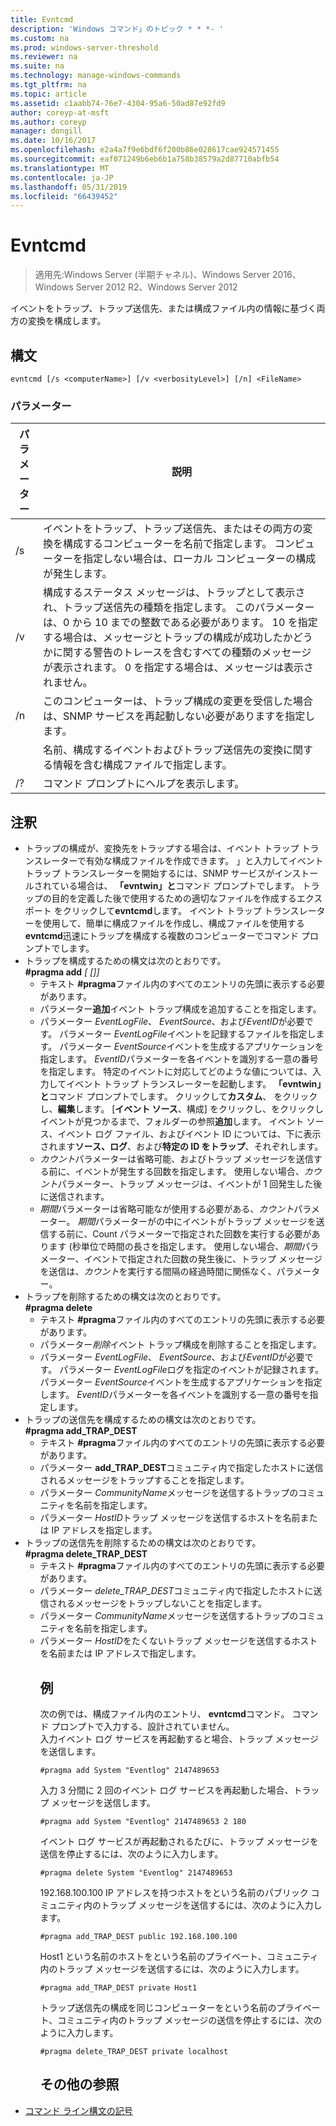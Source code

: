 ```yaml
---
title: Evntcmd
description: 'Windows コマンド」のトピック * * *- '
ms.custom: na
ms.prod: windows-server-threshold
ms.reviewer: na
ms.suite: na
ms.technology: manage-windows-commands
ms.tgt_pltfrm: na
ms.topic: article
ms.assetid: c1aabb74-76e7-4304-95a6-50ad87e92fd9
author: coreyp-at-msft
ms.author: coreyp
manager: dongill
ms.date: 10/16/2017
ms.openlocfilehash: e2a4a7f9e6bdf6f200b86e028617cae924571455
ms.sourcegitcommit: eaf071249b6eb6b1a758b38579a2d87710abfb54
ms.translationtype: MT
ms.contentlocale: ja-JP
ms.lasthandoff: 05/31/2019
ms.locfileid: "66439452"
---
```

# <a name="evntcmd"></a>Evntcmd

>適用先:Windows Server (半期チャネル)、Windows Server 2016、Windows Server 2012 R2、Windows Server 2012

イベントをトラップ、トラップ送信先、または構成ファイル内の情報に基づく両方の変換を構成します。   
## <a name="syntax"></a>構文  
```  
evntcmd [/s <computerName>] [/v <verbosityLevel>] [/n] <FileName>  
```  
### <a name="parameters"></a>パラメーター  

|      パラメーター      |                                                                                                                                                            説明                                                                                                                                                             |
|---------------------|------------------------------------------------------------------------------------------------------------------------------------------------------------------------------------------------------------------------------------------------------------------------------------------------------------------------------------|
|  /s <computerName>  |                                                         イベントをトラップ、トラップ送信先、またはその両方の変換を構成するコンピューターを名前で指定します。 コンピューターを指定しない場合は、ローカル コンピューターの構成が発生します。                                                          |
| /v <verbosityLevel> | 構成するステータス メッセージは、トラップとして表示され、トラップ送信先の種類を指定します。 このパラメーターは、0 から 10 までの整数である必要があります。 10 を指定する場合は、メッセージとトラップの構成が成功したかどうかに関する警告のトレースを含むすべての種類のメッセージが表示されます。 0 を指定する場合は、メッセージは表示されません。 |
|         /n          |                                                                                                           このコンピューターは、トラップ構成の変更を受信した場合は、SNMP サービスを再起動しない必要がありますを指定します。                                                                                                            |
|     <FileName>      |                                                                                     名前、構成するイベントおよびトラップ送信先の変換に関する情報を含む構成ファイルで指定します。                                                                                     |
|         /?          |                                                                                                                                                コマンド プロンプトにヘルプを表示します。                                                                                                                                                |

## <a name="remarks"></a>注釈  
- トラップの構成が、変換先をトラップする場合は、イベント トラップ トランスレーターで有効な構成ファイルを作成できます。 」と入力してイベント トラップ トランスレーターを開始するには、SNMP サービスがインストールされている場合は、 **「evntwin」と**コマンド プロンプトでします。 トラップの目的を定義した後で使用するための適切なファイルを作成するエクスポート をクリックして**evntcmd**します。 イベント トラップ トランスレーターを使用して、簡単に構成ファイルを作成し、構成ファイルを使用する**evntcmd**迅速にトラップを構成する複数のコンピューターでコマンド プロンプトでします。  
- トラップを構成するための構文は次のとおりです。  
  **#pragma add**<em><EventLogFile> <EventSource> <EventID> [<Count> [<Period>]]</em>  
  -   テキスト **#pragma**ファイル内のすべてのエントリの先頭に表示する必要があります。  
  -   パラメーター**追加**イベント トラップ構成を追加することを指定します。  
  -   パラメーター *EventLogFile*、 *EventSource*、および*EventID*が必要です。 パラメーター *EventLogFile*イベントを記録するファイルを指定します。 パラメーター *EventSource*イベントを生成するアプリケーションを指定します。 *EventID*パラメーターを各イベントを識別する一意の番号を指定します。 特定のイベントに対応してどのような値については、入力してイベント トラップ トランスレーターを起動します。 **「evntwin」と**コマンド プロンプトでします。 クリックして**カスタム**、 をクリックし、**編集**します。 [**イベント ソース**、構成] をクリックし、をクリックしイベントが見つかるまで、フォルダーの参照**追加**します。 イベント ソース、イベント ログ ファイル、およびイベント ID については、下に表示されます**ソース、ログ**、および**特定の ID をトラップ**、それぞれします。  
  -   *カウント*パラメーターは省略可能、およびトラップ メッセージを送信する前に、イベントが発生する回数を指定します。 使用しない場合、*カウント*パラメーター、トラップ メッセージは、イベントが 1 回発生した後に送信されます。  
  -   *期間*パラメーターは省略可能なが使用する必要がある、*カウント*パラメーター。 *期間*パラメーターがの中にイベントがトラップ メッセージを送信する前に、Count パラメーターで指定された回数を実行する必要があります (秒単位で時間の長さを指定します。 使用しない場合、*期間*パラメーター、イベントで指定された回数の発生後に、トラップ メッセージを送信は、*カウント*を実行する間隔の経過時間に関係なく、パラメーター。  
- トラップを削除するための構文は次のとおりです。  
  **#pragma delete**<em><EventLogFile> <EventSource> <EventID></em>  
  -   テキスト **#pragma**ファイル内のすべてのエントリの先頭に表示する必要があります。  
  -   パラメーター*削除*イベント トラップ構成を削除することを指定します。  
  -   パラメーター *EventLogFile*、 *EventSource*、および*EventID*が必要です。 パラメーター *EventLogFile*ログを指定のイベントが記録されます。 パラメーター *EventSource*イベントを生成するアプリケーションを指定します。 *EventID*パラメーターを各イベントを識別する一意の番号を指定します。  
- トラップの送信先を構成するための構文は次のとおりです。  
  **#pragma add_TRAP_DEST**<em><CommunityName> <HostID></em>  
  -   テキスト **#pragma**ファイル内のすべてのエントリの先頭に表示する必要があります。  
  -   パラメーター **add_TRAP_DEST**コミュニティ内で指定したホストに送信されるメッセージをトラップすることを指定します。  
  -   パラメーター *CommunityName*メッセージを送信するトラップのコミュニティを名前を指定します。  
  -   パラメーター *HostID*トラップ メッセージを送信するホストを名前または IP アドレスを指定します。  
- トラップの送信先を削除するための構文は次のとおりです。  
  **#pragma delete_TRAP_DEST**<em><CommunityName> <HostID></em>  
  - テキスト **#pragma**ファイル内のすべてのエントリの先頭に表示する必要があります。  
  - パラメーター *delete_TRAP_DEST*コミュニティ内で指定したホストに送信されるメッセージをトラップしないことを指定します。  
  - パラメーター *CommunityName*メッセージを送信するトラップのコミュニティを名前を指定します。  
  - パラメーター *HostID*をたくないトラップ メッセージを送信するホストを名前または IP アドレスで指定します。  
    ## <a name="BKMK_Examples"></a>例  
    次の例では、構成ファイル内のエントリ、 **evntcmd**コマンド。 コマンド プロンプトで入力する、設計されていません。  
    入力イベント ログ サービスを再起動すると場合、トラップ メッセージを送信します。  
    ```  
    #pragma add System "Eventlog" 2147489653  
    ```  
    入力 3 分間に 2 回のイベント ログ サービスを再起動した場合、トラップ メッセージを送信します。  
    ```  
    #pragma add System "Eventlog" 2147489653 2 180  
    ```  
    イベント ログ サービスが再起動されるたびに、トラップ メッセージを送信を停止するには、次のように入力します。  
    ```  
    #pragma delete System "Eventlog" 2147489653  
    ```  
    192.168.100.100 IP アドレスを持つホストをという名前のパブリック コミュニティ内のトラップ メッセージを送信するには、次のように入力します。  
    ```  
    #pragma add_TRAP_DEST public 192.168.100.100  
    ```  
    Host1 という名前のホストをという名前のプライベート、コミュニティ内のトラップ メッセージを送信するには、次のように入力します。  
    ```  
    #pragma add_TRAP_DEST private Host1  
    ```  
    トラップ送信先の構成を同じコンピューターをという名前のプライベート、コミュニティ内のトラップ メッセージの送信を停止するには、次のように入力します。  
    ```  
    #pragma delete_TRAP_DEST private localhost  
    ```  
    ## <a name="additional-references"></a>その他の参照  
- [コマンド ライン構文の記号](command-line-syntax-key.md)  
